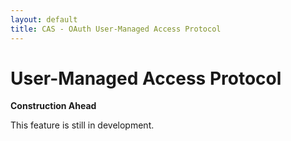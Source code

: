 ```yaml
---
layout: default
title: CAS - OAuth User-Managed Access Protocol
---
```


# User-Managed Access Protocol

<div class="alert alert-warning"><strong>Construction Ahead</strong>
<p>This feature is still in development.</p>
</div>
